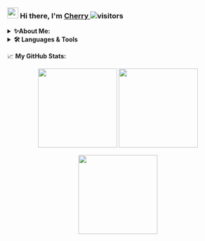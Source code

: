 ### <img src="https://media.giphy.com/media/hvRJCLFzcasrR4ia7z/giphy.gif" width="25"> Hi there, I'm <a href="https://ryyyyyy.netlify.app/"> Cherry </a>![visitors](https://visitor-badge.glitch.me/badge?page_id=${Ryyyyyy12}.${91175693})

<details>
    <summary><b>✨About Me:</b></summary><br/>
&nbsp;&nbsp;&nbsp;&nbsp;&nbsp; Hello! My name is <b>Kevalin Srisakulpong</b> (Cherry) <br> I'm currently a second-year student in Computer-science program <br> at King Mongkut's University of Technology Thonburi (KMUTT).
</details>

<details>
    <summary><b>🛠️ Languages & Tools</b></summary><br/>
    <img height=50 src="https://cdn.jsdelivr.net/gh/devicons/devicon/icons/python/python-original.svg"/>
    <img height=50 src="https://cdn.jsdelivr.net/gh/devicons/devicon/icons/java/java-original.svg"/>
    <img height=50 src="https://cdn.jsdelivr.net/gh/devicons/devicon/icons/html5/html5-original.svg" />
    <img height=50 src="https://cdn.jsdelivr.net/gh/devicons/devicon/icons/css3/css3-original.svg" />
    <img height=50 src="https://cdn.jsdelivr.net/gh/devicons/devicon/icons/react/react-original.svg" />
    <img height=50 src="https://cdn.jsdelivr.net/gh/devicons/devicon/icons/git/git-plain.svg"/>
    <img height=50 src="https://cdn.jsdelivr.net/gh/devicons/devicon/icons/github/github-original.svg"/>
    <img height=50 src="https://cdn.jsdelivr.net/gh/devicons/devicon/icons/canva/canva-original.svg"/>
</details>

📈 <b>My GitHub Stats:<b>

<p align="center">
<img height="180em" src="https://github-readme-stats.vercel.app/api?username=Ryyyyyy12&show_icons=true&hide_border=true&&count_private=true&include_all_commits=true&theme=solarized-light" />
<img height="180em" src="https://github-readme-stats.vercel.app/api/top-langs/?username=Ryyyyyy12&layout=compact&theme=solarized-light&hide_border=true"/>
<p>
<p align="center">
<img height="180em" src="https://github-readme-streak-stats.herokuapp.com/?user=Ryyyyyy12&theme=solarized-light&hide_border=true"/>
</p>

<!--
**Ryyyyyy12/Ryyyyyy12** is a ✨ _special_ ✨ repository because its `README.md` (this file) appears on your GitHub profile.

Here are some ideas to get you started:

- 🔭 I’m currently working on ...
- 🌱 I’m currently learning ...
- 👯 I’m looking to collaborate on ...
- 🤔 I’m looking for help with ...
- 💬 Ask me about ...
- 📫 How to reach me: ...
- 😄 Pronouns: ...
- ⚡ Fun fact: ...
-->
